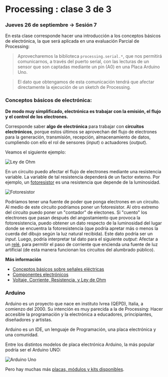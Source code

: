 # Processing : clase 3 de 3

### Jueves 26 de septiembre → Sesión 7

En esta clase corresponde hacer una introducción a los conceptos básicos de electrónica, la que será aplicada en una evaluación Parcial de Processing: 

> Aprovecharemos la biblioteca `processing.serial.*`, que nos permitirá comunicarnos, a través del puerto serial, con las lecturas de un sensor que son captadas mediante un pin (A0) en una Placa Arduino Uno.

> El dato que obtengamos de esta comunicación tendrá que afectar directamente la ejecución de un sketch de Processing. 


### Conceptos básicos de electrónica: 

**De modo muy simplificado, electrónica es trabajar con la emisión, el flujo y el control de los electrones.**

Corresponde saber **algo de electrónica** para trabajar con **circuitos electrónicos**, porque estos últimos se aprovechan del flujo de electrones para la generación, transmisión, recepción, almacenamiento de datos, cumpliendo con ello el rol de sensores (*input*) o actuadores (*output*).

Veamos el siguiente ejemplo:

![Ley de Ohm](https://www.build-electronic-circuits.com/wp-content/uploads/2014/09/Ohms-law-cartoon-cropped.jpg)

En un circuito puedo afectar el flujo de electrones mediante una resistencia variable. La variable de tal resistencia dependerá de un factor externo. Por ejemplo, un [fotoresistor](https://es.wikipedia.org/wiki/Fotorresistor) es una resistencia que depende de la luminosidad.

![Fotoresistor](http://e-ducativa.catedu.es/44700165/aula/archivos/repositorio/1000/1106/html/20070822klpingtcn_247iessco.jpg)

Podríamos tener una fuente de poder que ponga electrones en un circuito. Al medio de este circuito podríamos poner un fotoresistor. Al otro extremo del circuito puedo poner un "contador" de electones. Si "cuento" los electrones que pasan después del angostamiento que provoca la fotoresistencia, puedo obtener un dato respecto de la luminosidad del lugar donde se encuentra la fotoresistencia (que podría apretar más o menos la cuerda del dibujo según la luz natural recibida). Este dato podría ser un *input*. Luego, podría interpretar tal dato para el siguiente *output*: Afectar a un [relé](https://es.wikipedia.org/wiki/Rel%C3%A9), para permitir el paso de corriente que encienda una fuente de luz artificial (de esta manera funcionan los circuitos del alumbrado público).

**Más información**

- [Conceptos básicos sobre señales eléctricas](http://www.arduino.utfsm.cl/1-conceptos-de-electronica-basica/)
- [Componentes electrónicos](https://aprendiendoarduino.wordpress.com/tag/ley-de-ohm/)
- [Voltaje, Corriente, Resistencia, y Ley de Ohm](http://cursos.mcielectronics.cl/voltaje-corriente-resistencia-y-ley-de-ohm/)


### Arduino


Arduino es un proyecto que nace en instituto Ivrea (QEPD), Italia, a comienzo del 2000. Su intención es muy parecida a la de Processing: Hacer accesible la programación y la electrónica a educadores, principiantes, diseñadores y artistas.

Arduino es un IDE, un lenguaje de Programación, una placa electrónica y una comunidad. 

Entre los distintos modelos de placa electrónica Arduino, la más popular podría ser el Arduino UNO:

![Arduino Uno](https://www.prometec.net/wp-content/uploads/2015/01/Arduino-UNO-frontal.jpg)

Pero hay muchas más [placas, módulos y kits disponibles](https://store.arduino.cc/usa/arduino/boards-modules). 




